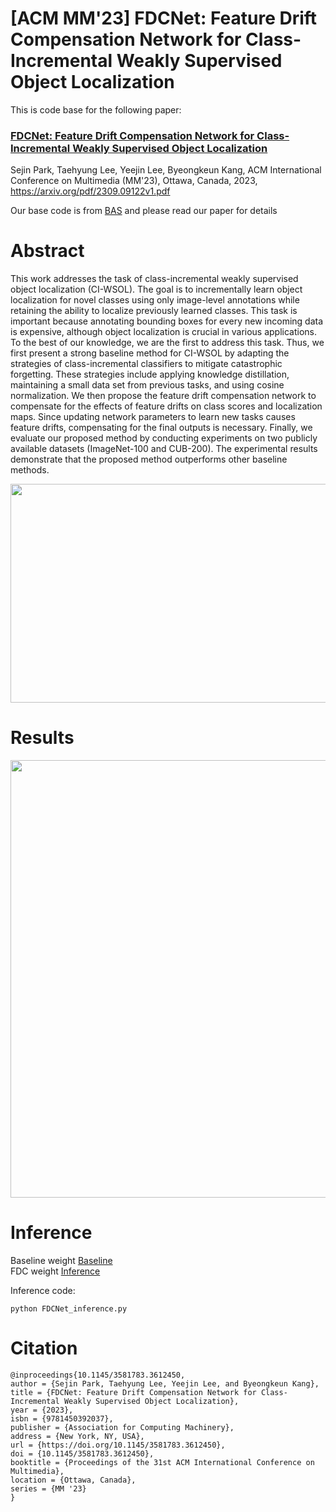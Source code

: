 # [ACM MM'23] FDCNet: Feature Drift Compensation Network for Class-Incremental Weakly Supervised Object Localization
This is code base for the following paper:

### [FDCNet: Feature Drift Compensation Network for Class-Incremental Weakly Supervised Object Localization](https://arxiv.org/pdf/2309.09122v1.pdf)
Sejin Park, Taehyung Lee, Yeejin Lee, Byeongkeun Kang, ACM International Conference on Multimedia (MM'23), Ottawa, Canada, 2023, https://arxiv.org/pdf/2309.09122v1.pdf

Our base code is from [BAS](https://github.com/wpy1999/BAS) and please read our paper for details

# Abstract

This work addresses the task of class-incremental weakly supervised object localization (CI-WSOL). The goal is to incrementally learn object localization for novel classes using only image-level annotations while retaining the ability to localize previously learned classes. This task is important because annotating bounding boxes for every new incoming data is expensive, although object localization is crucial in various applications. To the best of our knowledge, we are the first to address this task. Thus, we first present a strong baseline method for CI-WSOL by adapting the strategies of class-incremental classifiers to mitigate catastrophic forgetting. These strategies include applying knowledge distillation, maintaining a small data set from previous tasks, and using cosine normalization. We then propose the feature drift compensation network to compensate for the effects of feature drifts on class scores and localization maps. Since updating network parameters to learn new tasks causes feature drifts, compensating for the final outputs is necessary. Finally, we evaluate our proposed method by conducting experiments on two publicly available datasets (ImageNet-100 and CUB-200). The experimental results demonstrate that the proposed method outperforms other baseline methods.

<p align="center"><img src="https://github.com/Vision-sejin/FDCNet/assets/117714660/acfe1b2d-173c-4d89-9073-ebb57a60de3c/ovv.png"width="700" height="350"/>
  
# Results

<p align="center"><img src="https://github.com/Vision-sejin/FDCNet/assets/117714660/1a6a6cdb-c98a-490e-abe3-3359e268391d/table.png"width="800" height="700"/>

  
# Inference
Baseline weight [Baseline](https://drive.google.com/file/d/143Z9M6EejuLaLj9ZVlJFXpm_1yyvEZFP/view?usp=sharing) \
FDC weight [Inference](https://drive.google.com/file/d/1mA_gWo9j2WIWTUPz6WkDjTb-RwU7ixKM/view?usp=sharing) 


Inference code:

```
python FDCNet_inference.py
```

# Citation


```
@inproceedings{10.1145/3581783.3612450,
author = {Sejin Park, Taehyung Lee, Yeejin Lee, and Byeongkeun Kang},
title = {FDCNet: Feature Drift Compensation Network for Class-Incremental Weakly Supervised Object Localization},
year = {2023},
isbn = {9781450392037},
publisher = {Association for Computing Machinery},
address = {New York, NY, USA},
url = {https://doi.org/10.1145/3581783.3612450},
doi = {10.1145/3581783.3612450},
booktitle = {Proceedings of the 31st ACM International Conference on Multimedia},
location = {Ottawa, Canada},
series = {MM '23}
}
```
